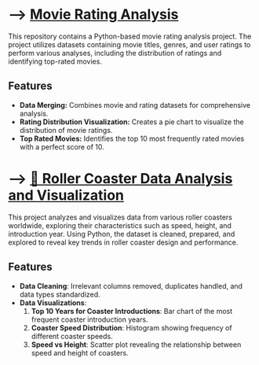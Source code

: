 # --> [Movie Rating Analysis](Movie_Rating_Analysis/Movie_Rating_Analysis.ipynb)

This repository contains a Python-based movie rating analysis project. The project utilizes datasets containing movie titles, genres, and user ratings to perform various analyses, including the distribution of ratings and identifying top-rated movies.

## Features

- **Data Merging:** Combines movie and rating datasets for comprehensive analysis.
- **Rating Distribution Visualization:** Creates a pie chart to visualize the distribution of movie ratings.
- **Top Rated Movies:** Identifies the top 10 most frequently rated movies with a perfect score of 10.

# --> [🎢 Roller Coaster Data Analysis and Visualization](Roller_Coaster_Analysis/Roller_Coaster_Analysis.ipynb)

This project analyzes and visualizes data from various roller coasters worldwide, exploring their characteristics such as speed, height, and introduction year. Using Python, the dataset is cleaned, prepared, and explored to reveal key trends in roller coaster design and performance.

## Features
- **Data Cleaning**: Irrelevant columns removed, duplicates handled, and data types standardized.
- **Data Visualizations**:
  1. **Top 10 Years for Coaster Introductions**: Bar chart of the most frequent coaster introduction years.
  2. **Coaster Speed Distribution**: Histogram showing frequency of different coaster speeds.
  3. **Speed vs Height**: Scatter plot revealing the relationship between speed and height of coasters.
